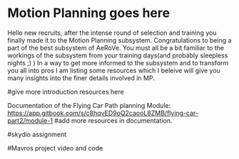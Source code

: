 # Motion Planning goes here
Hello new recruits, after the intense round of selection and training you finally made it to the Motion Planning subsystem. Congratulations to being a part of the best subsystem of AeRoVe.
You must all be a bit familiar to the workings of the subsystem from your training days(and probably sleepless nights ;) )
In a way to get more informed to the subsystem and to transform you all into pros I am listing some resources which I beleive will give you many insights into the finer details involved in MP.

#give more introduction resources
here

Documentation of the Flying Car Path planning Module: 
https://app.gitbook.com/s/c8hqvED9oQ2caooL8ZMB/flying-car-part2/module-1
#add more resources in documentation.

#skydio assignment

#Mavros project video and code

